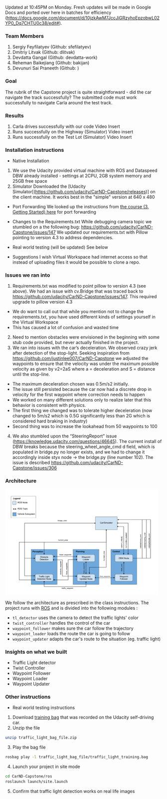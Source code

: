 
Updated at 10:45PM on Monday.  Fresh updates will be made in Google Docs and ported over here in batches for efficiency (https://docs.google.com/document/d/10jzkAwM7JccJiGRzyhoEpzobwL02YP0_Dq7CHTU0c38/edit#).

### Team Members
1. Sergiy Feyfilatyev (Github: sfefilatyev)
2. Dmitriy Litvak (Github: dlitvak)
3. Devdatta Gangal (Github: devdatta-work)
4. Reheman Baikejiang (Github: bakijan)
5. Devunuri Sai Praneeth (Github: )

### Goal
The rubrik of the Capstone project is quite straightforward - did the car navigate the track successfully? The submitted code must work successfully to navigate Carla around the test track.

### Results
1. Carla drives successfully with our code
Video Insert
2. Runs successfully on the Highway (Simulator)
Video insert
3. Runs successfully on the Test Lot (Simulator)
Video Insert



### Installation instructions
* Native Installation
1. We use the Udacity provided virtual machine with ROS and Dataspeed DBW already installed - settings at 2CPU, 2GB system memory and 25GB free space
2. Simulator Downloaded the [Udacity Simulator[(https://github.com/udacity/CarND-Capstone/releases)] on the client machine.  It works best in the "simple" version at 640 x 480


* Port Forwarding
We looked up the instructions from [the course (3. Getting Started) here](https://s3-us-west-1.amazonaws.com/udacity-selfdrivingcar/files/Port+Forwarding.pdf) for port forwarding

* Changes to the Requirements.txt
While debugging camera topic we stumbled on a the following bug:
https://github.com/udacity/CarND-Capstone/issues/147 We updated our requirements.txt with Pillow pointing to version 4.3 to address dependencies.

* Real world testing (will be updated)
See below

* Suggestions
I wish Virtual Workspace had internet access so that instead of uploading files it would be possible to clone a repo.

### Issues we ran into
1. Requirements.txt was modified to point pillow to version 4.3 (see above).  We had an issue with cv.Bridge that was traced back to https://github.com/udacity/CarND-Capstone/issues/147.  This required upgrade to pillow version 4.3
- We do want to call out that while you mention not to change the requirements.txt, you have used different kinds of settings yourself in the Virtual Workspace
- This has caused a lot of confusion and wasted time
2. Need to mention obstacles were envisioned in the beginning with some stub code provided, but never actually finished in the project.
3. We ran into issues with the car’s deceleration.  We observed crazy jerk after detection of the stop-light.  Seeking inspiration from  https://github.com/justinlee007/CarND-Capstone we adjusted the waypoints to ensure that the velocity was under the maximum possible velocity as given by v2=2aS where a = deceleration and S = distance until the stop-line.
- The maximum deceleration chosen was 0.5m/s2 initially.
- The issue still persisted because the car now had a discrete drop in velocity for the first waypoint where correction needs to happen
- We worked on many different solutions only to realize later that this behavior is consistent with physics.  
- The first thing we changed was to tolerate higher deceleration (now changed to 5m/s2 which is 0.5G significantly less than 2G which is considered hard braking in industry)
- Second thing was to increase the lookahead from 50 waypoints to 100
4. We also stumbled upon the “SteeringReport” issue (https://knowledge.udacity.com/questions/46645). The current install of DBW breaks because the steering_wheel_angle_cmd d field, which is populated in bridge.py no longer exists, and we had to change it accordingly inside styx node → the bridge.py (line number 102). The issue is described https://github.com/udacity/CarND-Capstone/issues/306


### Architecture

<img src="final-project-ros-graph-v2.png" alt="Architecture" width="490" height="338">

We follow the architecture as prescribed in the class instructions. The project runs with [ROS](http://www.ros.org/) and is divided into the following modules :
 - `tl_detector` uses the camera to detect the traffic lights' color
 - `twist_controller` handles the control of the car
 - `waypoint_follower` makes sure the car follow the trajectory
 - `waypoint_loader` loads the route the car is going to follow
 - `waypoint_updater` adapts the car's route to the situation (eg. traffic light)

### Insights on what we built
* Traffic Light detector
* Twist Controller
* Waypoint Follower
* Waypoint Loader
* Waypoint Updater


### Other instructions
* Real world testing instructions
1. Download [training bag](https://s3-us-west-1.amazonaws.com/udacity-selfdrivingcar/traffic_light_bag_file.zip) that was recorded on the Udacity self-driving car.
2. Unzip the file
```bash
unzip traffic_light_bag_file.zip
```
3. Play the bag file
```bash
rosbag play -l traffic_light_bag_file/traffic_light_training.bag
```
4. Launch your project in site mode
```bash
cd CarND-Capstone/ros
roslaunch launch/site.launch
```
5. Confirm that traffic light detection works on real life images
